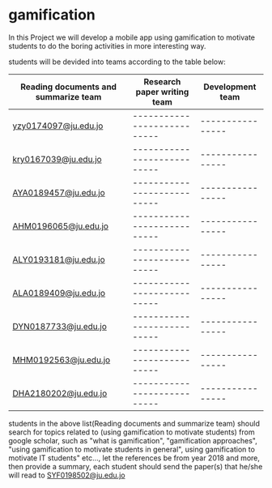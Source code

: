 # gamification
In this Project we will develop a mobile app using gamification to motivate students to do the boring activities in more interesting way.

students will be devided into teams according to the table below:

| Reading documents and summarize team | Research paper writing team | Development team |
| ------------------------------------ | --------------------------- | ---------------- |
| yzy0174097@ju.edu.jo                 | --------------------------- | ---------------- |
| kry0167039@ju.edu.jo                 | --------------------------- | ---------------- |
| AYA0189457@ju.edu.jo                 | --------------------------- | ---------------- |
| AHM0196065@ju.edu.jo                 | --------------------------- | ---------------- |
| ALY0193181@ju.edu.jo                 | --------------------------- | ---------------- |
| ALA0189409@ju.edu.jo                 | --------------------------- | ---------------- |
| DYN0187733@ju.edu.jo                 | --------------------------- | ---------------- |
| MHM0192563@ju.edu.jo                 | --------------------------- | ---------------- |
| DHA2180202@ju.edu.jo                 | --------------------------- | ---------------- |

students in the above list(Reading documents and summarize team) should search for topics related to (using gamification to motivate students) from google scholar, such as "what is gamification", "gamification approaches", "using gamification to motivate students in general", using gamification to motivate IT students" etc..., let the references be from year 2018 and more, then provide a summary, each student should send the paper(s) that he/she will read to SYF0198502@ju.edu.jo



